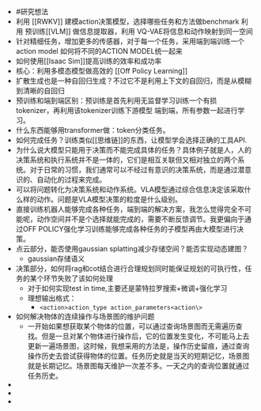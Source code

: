 - #研究想法
- 利用 [[RWKV]] 建模action决策模型，选择哪些任务和方法做benchmark
  利用 预训练[[VLM]] 做信息提取器，利用 VQ-VAE将信息和动作映射到同一空间
- 针对精细任务，增加更多的传感器，对于每一个任务，采用端到端训练一个action model
  如何将不同的ACTION MODEL统一起来
- 如何使用[[Isaac Sim]]提高训练的效率和成功率
- 核心：利用多模态模型做高效的 [[Off Policy Learning]]
- 扩散生成也是一种自回归生成？不过它不是利用上下文的自回归，而是从模糊到清晰的自回归
- 预训练和端到端区别：预训练是首先利用无监督学习训练一个有损tokenizer，再利用该tokenizer训练下游模型
  端到端，所有参数一起进行学习。
- 什么东西能够用transformer做：token分类任务。
- 如何完成任务？训练类似[[思维链]]的东西，让模型学会选择正确的工具API.
- 为什么说大模型只能用于决策而不能完成具体的任务？具体例子就是人，人的决策系统和执行系统并不是一体的，它们是相互关联但又相对独立的两个系统。对于日常的习惯，我们通常可以不经过有意识的决策系统，而是通过潜意识的、自动化的过程来完成。
- 可以将问题转化为决策系统和动作系统。VLA模型通过综合信息决定该采取什么样的动作。问题是VLA模型决策的粒度是什么级别。
- 直接训练机器人能够完成各种任务，端到端的解决方案，我怎么觉得完全不可能呢，动作空间并不是个选择就能完成的，需要不断反馈调节。我更偏向于通过OFF POLICY强化学习训练能够完成各种任务的子模型再由大模型进行决策。
- 点云部分，能否使用gaussian splatting减少存储空间？能否实现动态建图？
	- gaussian存储语义
- 决策部分，如何将rag和cot结合进行合理规划同时能保证规划的可执行性，任务的某个环节失败了该如何处理
	- 对于如何实现test in time,主要还是蒙特拉罗搜索+微调+强化学习
	- 理想输出格式：
		- ```<action>action_type action_parameters<action\>```
- 如何解决物体的连续操作与场景图的维护问题
	- 一开始如果想获取某个物体的位置，可以通过查询场景图而无需遍历查找。但是一旦对某个物体进行操作后，它的位置发生变化，不可能马上去更新一遍场景图，这时候，我想采用的方法是，操作历史留痕，通过查询操作历史去尝试获得物体的位置。任务历史就是当天的短期记忆，场景图就是长期记忆。场景图每天维护一次差不多。一天之内的查询位置就通过任务历史。
-
-
-
